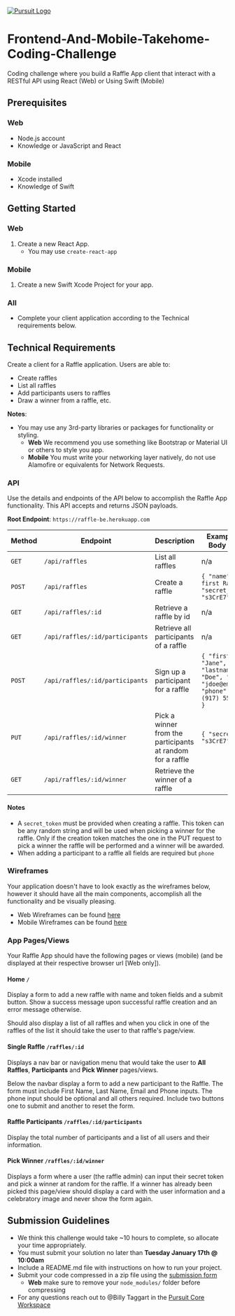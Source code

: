 [![Pursuit Logo](https://avatars1.githubusercontent.com/u/5825944?s=200&v=4)](https://pursuit.org)

# Frontend-And-Mobile-Takehome-Coding-Challenge

Coding challenge where you build a Raffle App client that interact with a RESTful API using React (Web) or Using Swift (Mobile)

## Prerequisites

### Web

- Node.js account
- Knowledge or JavaScript and React

### Mobile

- Xcode installed
- Knowledge of Swift

## Getting Started

### Web

1. Create a new React App.
   - You may use `create-react-app`

### Mobile

1. Create a new Swift Xcode Project for your app.

### All

- Complete your client application according to the Technical requirements below.

## Technical Requirements

Create a client for a Raffle application. Users are able to:

- Create raffles
- List all raffles
- Add participants users to raffles
- Draw a winner from a raffle, etc.

**Notes**:

- You may use any 3rd-party libraries or packages for functionality or styling.
  - **Web** We recommend you use something like Bootstrap or Material UI or others to style you app.
  - **Mobile** You must write your networking layer natively, do not use Alamofire or equivalents for Network Requests.

### API

Use the details and endpoints of the API below to accomplish the Raffle App functionality. This API accepts and returns JSON payloads.

**Root Endpoint**: `https://raffle-be.herokuapp.com`

| Method | Endpoint                        | Description                                                | Example JSON Body Payload                                                                              |
| ------ | ------------------------------- | ---------------------------------------------------------- | ------------------------------------------------------------------------------------------------------ |
| `GET`  | `/api/raffles`                  | List all raffles                                           | n/a                                                                                                    |
| `POST` | `/api/raffles`                  | Create a raffle                                            | `{ "name": "My first Raffle", "secret_token": "s3CrE7" }`                                              |
| `GET`  | `/api/raffles/:id`              | Retrieve a raffle by id                                    | n/a                                                                                                    |
| `GET`  | `/api/raffles/:id/participants` | Retrieve all participants of a raffle                      | n/a                                                                                                    |
| `POST` | `/api/raffles/:id/participants` | Sign up a participant for a raffle                         | `{ "firstname": "Jane", "lastname": "Doe", "email": "jdoe@email.com", "phone": "+1 (917) 555-1234", }` |
| `PUT`  | `/api/raffles/:id/winner`       | Pick a winner from the participants at random for a raffle | `{ "secret_token": "s3CrE7" }`                                                                         |
| `GET`  | `/api/raffles/:id/winner`       | Retrieve the winner of a raffle                            |                                                                                                        |

#### Notes

- A `secret_token` must be provided when creating a raffle. This token can be any random string and will be used when picking a winner for the raffle. Only if the creation token matches the one in the PUT request to pick a winner the raffle will be performed and a winner will be awarded.
- When adding a participant to a raffle all fields are required but `phone`

### Wireframes

Your application doesn't have to look exactly as the wireframes below, however it should have all the main components, accomplish all the functionality and be visually pleasing.

- Web Wireframes can be found [here](./Web-Raffle-App-Wireframes.pdf)
- Mobile Wireframes can be found [here](./Mobile-Raffle-App-Wireframes.pdf)

### App Pages/Views

Your Raffle App should have the following pages or views (mobile) (and be displayed at their respective browser url [Web only]).

#### Home `/`

Display a form to add a new raffle with name and token fields and a submit button. Show a success message upon successful raffle creation and an error message otherwise.

Should also display a list of all raffles and when you click in one of the raffles of the list it should take the user to that raffle's page/view.

#### Single Raffle `/raffles/:id`

Displays a nav bar or navigation menu that would take the user to **All Raffles**, **Participants** and **Pick Winner** pages/views.

Below the navbar display a form to add a new participant to the Raffle. The form must include First Name, Last Name, Email and Phone inputs. The phone input should be optional and all others required. Include two buttons one to submit and another to reset the form.

#### Raffle Participants `/raffles/:id/participants`

Display the total number of participants and a list of all users and their information.

#### Pick Winner `/raffles/:id/winner`

Displays a form where a user (the raffle admin) can input their secret token and pick a winner at random for the raffle. If a winner has already been picked this page/view should display a card with the user information and a celebratory image and never show the form again.

## Submission Guidelines

- We think this challenge would take ~10 hours to complete, so allocate your time appropriately.
- You must submit your solution no later than **Tuesday January 17th @ 10:00am**
- Include a README.md file with instructions on how to run your project.
- Submit your code compressed in a zip file using the [submission form](https://docs.google.com/forms/d/e/1FAIpQLSeY0nBqtXTV06b2CmAreHLJzVHlG0cQHUx9g1RKPYer0hNVVQ/viewform?usp=sf_link)
  - **Web** make sure to remove your `node_modules/` folder before compressing
- For any questions reach out to @Billy Taggart in the [Pursuit Core Workspace](https://pursuit-core.slack.com/)
